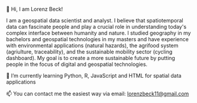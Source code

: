👋 Hi, I am Lorenz Beck!

I am a geospatial data scientist and analyst. I believe that spatiotemporal data can fascinate people and play a crucial role in understanding today's complex interface between humanity and nature. I studied geography in my bachelors and geospatial technologies in my masters and have experience with environmental applications (natural hazards), the agrifood system (agriulture, traceability), and the sustainable mobility sector (cycling dashboard). My goal is to create a more sustainable future by putting people in the focus of digital and geospatial technologies.  

🌱 I’m currently learning Python, R, JavaScript and HTML for spatial data applications

📫 You can contact me the easiest way via email: lorenzbeck11@gmail.com

